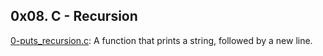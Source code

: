 ## 0x08. C - Recursion

[0-puts_recursion.c](./0-puts_recursion.c): A function that prints a string, followed by a new line.


